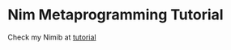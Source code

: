 # Nim Metaprogramming Tutorial

Check my Nimib at [tutorial](https://dlesnoff.github.io/nimMacro.github.io/macroTutorial.html)
